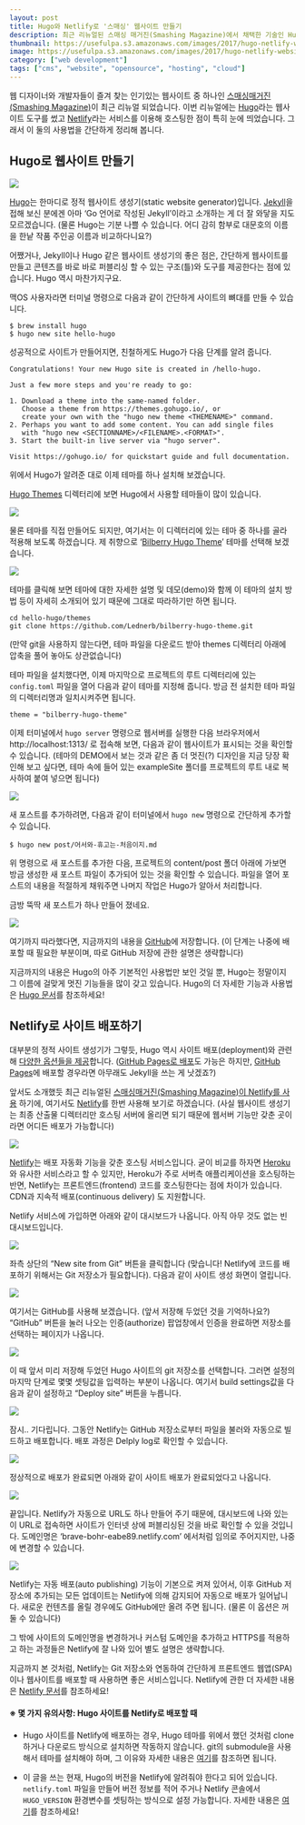 ```yaml
---
layout: post
title: Hugo와 Netlify로 '스매싱' 웹사이트 만들기
description: 최근 리뉴얼된 스매싱 매거진(Smashing Magazine)에서 채택한 기술인 Hugo와 Netlify를 사용해 빠르게 웹사이트를 만들고 배포하는 방법을 소개합니다. 
thumbnail: https://usefulpa.s3.amazonaws.com/images/2017/hugo-netlify-website.png
image: https://usefulpa.s3.amazonaws.com/images/2017/hugo-netlify-website.png
category: ["web development"]
tags: ["cms", "website", "opensource", "hosting", "cloud"]
---
```


웹 디자이너와 개발자들이 즐겨 찾는 인기있는 웹사이트 중 하나인 [스매싱매거진(Smashing Magazine)](https://www.smashingmagazine.com/)이 최근 리뉴얼 되었습니다. 이번 리뉴얼에는 [Hugo](https://gohugo.io/)라는 웹사이트 도구를 썼고 [Netlify](https://www.netlify.com/)라는 서비스를 이용해 호스팅한 점이 특히 눈에 띄었습니다. 그래서 이 둘의 사용법을 간단하게 정리해 봅니다.

## Hugo로 웹사이트 만들기

![](https://usefulpa.s3.amazonaws.com/images/usefulparadigm/2017/2CB42710-C0A1-493F-8DA0-77CA9FEB4FAB.png)

[Hugo](https://gohugo.io/)는 한마디로 정적 웹사이트 생성기(static website generator)입니다. [Jekyll](https://jekyllrb.com/)을 접해 보신 분에겐 아마 ‘Go 언어로 작성된 Jekyll’이라고 소개하는 게 더 잘 와닿을 지도 모르겠습니다. (물론 Hugo는 기분 나쁠 수 있습니다. 어디 감히 함부로 대문호의 이름을 한낱 작품 주인공 이름과 비교하다니요?)

어쨌거나, Jekyll이나 Hugo 같은 웹사이트 생성기의 좋은 점은, 간단하게 웹사이트를 만들고 콘텐츠를 바로 바로 퍼블리싱 할 수 있는 구조(틀)와 도구를 제공한다는 점에 있습니다. Hugo 역시 마찬가지구요.

맥OS 사용자라면 터미널 명령으로 다음과 같이 간단하게 사이트의 뼈대를 만들 수 있습니다.

```
$ brew install hugo
$ hugo new site hello-hugo
```

성공적으로 사이트가 만들어지면, 친철하게도 Hugo가 다음 단계를 알려 줍니다.

```
Congratulations! Your new Hugo site is created in /hello-hugo.

Just a few more steps and you're ready to go:

1. Download a theme into the same-named folder.
   Choose a theme from https://themes.gohugo.io/, or
   create your own with the "hugo new theme <THEMENAME>" command.
2. Perhaps you want to add some content. You can add single files
   with "hugo new <SECTIONNAME>/<FILENAME>.<FORMAT>".
3. Start the built-in live server via "hugo server".

Visit https://gohugo.io/ for quickstart guide and full documentation.
```
 
위에서 Hugo가 알려준 대로 이제 테마를 하나 설치해 보겠습니다. 

[Hugo Themes](https://themes.gohugo.io/) 디렉터리에 보면 Hugo에서 사용할 테마들이 많이 있습니다. 

![](https://usefulpa.s3.amazonaws.com/images/usefulparadigm/2017/1447D499-FD48-47A8-B7BC-5C74641D0E7B.png)

물론 테마를 직접 만들어도 되지만, 여기서는 이 디렉터리에 있는 테마 중 하나를 골라 적용해 보도록 하겠습니다. 제 취향으로 ‘[Bilberry Hugo Theme](https://themes.gohugo.io/bilberry-hugo-theme/)’ 테마를 선택해 보겠습니다. 

![](https://usefulpa.s3.amazonaws.com/images/usefulparadigm/2017/5F41AB66-8C4A-46D4-B042-7BEF5552DE9A.png)

테마를 클릭해 보면 테마에 대한 자세한 설명 및 데모(demo)와 함께 이 테마의 설치 방법 등이 자세히 소개되어 있기 때문에 그대로 따라하기만 하면 됩니다.

```
cd hello-hugo/themes
git clone https://github.com/Lednerb/bilberry-hugo-theme.git
```

(만약 git을 사용하지 않는다면, 테마 파일을 다운로드 받아 themes 디렉터리 아래에 압축을 풀어 놓아도 상관없습니다)

테마 파일을  설치했다면, 이제 마지막으로 프로젝트의 루트 디렉터리에 있는 `config.toml` 파일을 열어 다음과 같이 테마를 지정해 줍니다. 방금 전 설치한 테마 파일의 디렉터리명과 일치시켜주면 됩니다.

```
theme = "bilberry-hugo-theme"
```

이제 터미널에서 `hugo server` 명령으로 웹서버를 실행한 다음 브라우저에서 http://localhost:1313/ 로 접속해 보면, 다음과 같이 웹사이트가 표시되는 것을 확인할 수 있습니다. (테마의 DEMO에서 보는 것과 같은 좀 더 멋진(?) 디자인을 지금 당장 확인해 보고 싶다면, 테마 속에 들어 있는 exampleSite 폴더를 프로젝트의 루트 내로 복사하여 붙여 넣으면 됩니다)

![](https://usefulpa.s3.amazonaws.com/images/usefulparadigm/2017/29A279FD-6E26-49C9-AE88-F8C392D2FD26.png)

새 포스트를 추가하려면, 다음과 같이 터미널에서 `hugo new` 명령으로 간단하게 추가할 수 있습니다.

```
$ hugo new post/어서와-휴고는-처음이지.md 
```

위 명령으로 새 포스트를 추가한 다음, 프로젝트의 content/post 폴더 아래에 가보면 방금 생성한 새 포스트 파일이 추가되어 있는 것을 확인할 수 있습니다. 파일을 열어 포스트의 내용을 적절하게 채워주면 나머지 작업은 Hugo가 알아서 처리합니다.

금방 뚝딱 새 포스트가 하나 만들어 졌네요.

![](https://usefulpa.s3.amazonaws.com/images/usefulparadigm/2017/0CCE516E-D405-4596-9AEE-277F61DA5B75.png)

여기까지 따라했다면, 지금까지의 내용을 [GitHub](https://github.com/)에 저장합니다. (이 단계는 나중에 배포할 때 필요한 부분이며, 따로 GitHub 저장에 관한 설명은 생략합니다)

지금까지의 내용은 Hugo의 아주 기본적인 사용법만 보인 것일 뿐, Hugo는 정말이지 그 이름에 걸맞게 멋진 기능들을 많이 갖고 있습니다. Hugo의 더 자세한 기능과 사용법은 [Hugo 문서](https://gohugo.io/documentation/)를 참조하세요!


## Netlify로 사이트 배포하기

대부분의 정적 사이트 생성기가 그렇듯, Hugo 역시 사이트 배포(deployment)와 관련해 [다양한 옵션들을 제공](https://gohugo.io/hosting-and-deployment/)합니다. ([GitHub Pages로 배포](https://gohugo.io/hosting-and-deployment/hosting-on-github/#deployment-from-your-gh-pages-branch)도 가능은 하지만, [GitHub Pages](https://pages.github.com/)에 배포할 경우라면 아무래도 Jekyll을 쓰는 게 낫겠죠?)

앞서도 소개했듯 최근 리뉴얼된 [스매싱매거진(Smashing Magazine)이 Netlify를 사용](https://www.netlify.com/blog/2017/11/21/smashing-magazine-is-now-live-on-netlify/) 하기에, 여기서도 [Netlify](https://www.netlify.com/)를 한번 사용해 보기로 하겠습니다. (사실 웹사이트 생성기는 최종 산출물 디렉터리만 호스팅 서버에 올리면 되기 때문에 웹서버 기능만 갖춘 곳이라면 어디든 배포가 가능합니다)

![](https://usefulpa.s3.amazonaws.com/images/usefulparadigm/2017/F8471E02-B0A3-46DA-A776-9058A95C1035.png)

[Netlify](https://www.netlify.com/)는 배포 자동화 기능을 갖춘 호스팅 서비스입니다. 굳이 비교를 하자면 [Heroku](https://www.heroku.com/)와 유사한 서비스라고 할 수 있지만, Heroku가 주로 서버측 애플리케이션을 호스팅하는 반면, Netlify는 프론트엔드(frontend) 코드를 호스팅한다는 점에 차이가 있습니다. CDN과 지속적 배포(continuous delivery) 도 지원합니다.

Netlify 서비스에 가입하면 아래와 같이 대시보드가 나옵니다. 아직 아무 것도 없는 빈 대시보드입니다.

![](https://usefulpa.s3.amazonaws.com/images/usefulparadigm/2017/D0C03F1C-99C9-491A-B8E2-5D8247D4C8E1.png)

좌측 상단의 “New site from Git” 버튼을 클릭합니다 (맞습니다! Netlify에 코드를 배포하기 위해서는 Git 저장소가 필요합니다).  다음과 같이 사이트 생성 화면이 열립니다.

![](https://usefulpa.s3.amazonaws.com/images/usefulparadigm/2017/A2D59AE3-B505-42CA-803B-DD30966699A8.png)

여기서는 GitHub를 사용해 보겠습니다.  (앞서 저장해 두었던 것을 기억하나요?) “GitHub” 버튼을 눌러 나오는 인증(authorize) 팝업창에서 인증을 완료하면 저장소를 선택하는 페이지가 나옵니다.

![](https://usefulpa.s3.amazonaws.com/images/usefulparadigm/2017/82F74535-CB5C-41E3-97E5-C97192DBF635.png)

이 때 앞서 미리 저장해 두었던 Hugo 사이트의 git 저장소를 선택합니다. 그러면 설정의 마지막 단계로 몇몇 셋팅값을 입력하는 부분이 나옵니다. 여기서 build settings값을 다음과 같이 설정하고 “Deploy site” 버튼을 누릅니다.

![](https://usefulpa.s3.amazonaws.com/images/usefulparadigm/2017/210E3478-DF34-428D-8C4B-D2BDCD8B4FCA.png)

잠시.. 기다립니다. 그동안 Netlify는 GitHub 저장소로부터 파일을 불러와 자동으로 빌드하고 배포합니다. 배포 과정은 Delply log로 확인할 수 있습니다.

![](https://usefulpa.s3.amazonaws.com/images/usefulparadigm/2017/52C40113-5F06-4CC4-AF3C-43BD90EE0E46.png)

정상적으로 배포가 완료되면 아래와 같이 사이트 배포가 완료되었다고 나옵니다.

![](https://usefulpa.s3.amazonaws.com/images/usefulparadigm/2017/46981CAD-E593-4370-B85B-A9F0D72CC367.png)

끝입니다. Netlify가 자동으로 URL도 하나 만들어 주기 때문에, 대시보드에 나와 있는 이 URL로 접속하면 사이트가 인터넷 상에 퍼블리싱된 것을 바로 확인할 수 있을 것입니다. 도메인명은 ‘brave-bohr-eabe89.netlify.com’ 에서처럼  임의로 주어지지만, 나중에 변경할 수 있습니다.

![](https://usefulpa.s3.amazonaws.com/images/usefulparadigm/2017/my-cool-new-blog.jpg)

Netlify는 자동 배포(auto publishing) 기능이 기본으로 켜져 있어서, 이후 GitHub 저장소에 추가되는 모든 업데이트는 Netlify에 의해 감지되어 자동으로 배포가 일어납니다. 새로운 컨텐츠를 올릴 경우에도 GitHub에만 올려 주면 됩니다. (물론 이 옵션은 꺼 둘 수 있습니다)

그 밖에 사이트의 도메인명을 변경하거나 커스텀 도메인을 추가하고 HTTPS를 적용하고 하는 과정들은 Netlify에 잘 나와 있어 별도 설명은 생략합니다.

지금까지 본 것처럼, Netlify는 Git 저장소와 연동하여 간단하게 프론트엔드 웹앱(SPA)이나 웹사이트를 배포할 때 사용하면 좋은 서비스입니다. Netlify에 관한 더 자세한 내용은 [Netlify 문서](https://www.netlify.com/docs/)를 참조하세요!

#### ※ 몇 가지 유의사항: Hugo 사이트를 Netlify로 배포할 때

- Hugo 사이트를 Netlify에 배포하는 경우, Hugo 테마를 위에서 했던 것처럼 clone 하거나 다운로드 방식으로 설치하면 작동하지 않습니다.  git의 submodule을 사용해서 테마를 설치해야 하며, 그 이유와 자세한 내용은 [여기](https://gohugo.io/hosting-and-deployment/hosting-on-netlify/#use-hugo-themes-with-netlify)를 참조하면 됩니다.

- 이 글을 쓰는 현재, Hugo의 버전을 Netlify에 알려줘야 한다고 되어 있습니다. `netlify.toml` 파일을 만들어 버전 정보를 적어 주거나 Netlify 콘솔에서 `HUGO_VERSION` 환경변수를 셋팅하는 방식으로 설정 가능합니다. 자세한 내용은 [여기](https://gohugo.io/hosting-and-deployment/hosting-on-netlify/)를 참조하세요!

